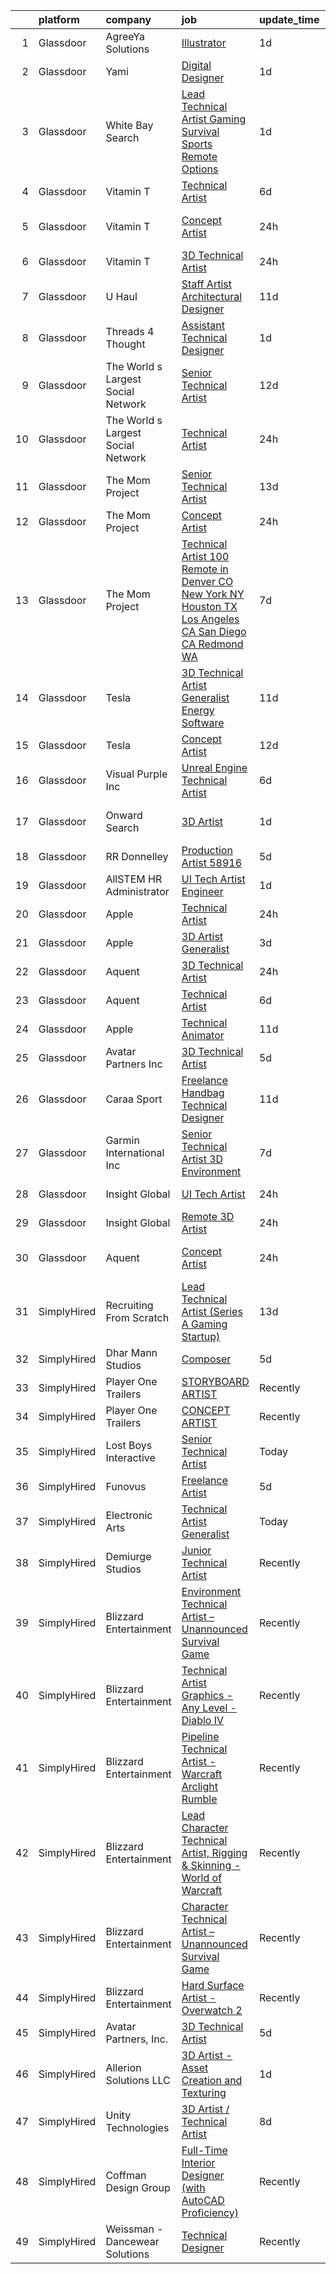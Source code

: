 

|    | platform    | company                            | job                                                                                                                                                                                                                                                                                                                                                                                                                                                                                                                                                                                                                                                                                                                                                                                                                                                                                                                                                                                                                                                                                                                                                                                                                                                                                                                                                         | update_time   | location                       |
|---:|:------------|:-----------------------------------|:------------------------------------------------------------------------------------------------------------------------------------------------------------------------------------------------------------------------------------------------------------------------------------------------------------------------------------------------------------------------------------------------------------------------------------------------------------------------------------------------------------------------------------------------------------------------------------------------------------------------------------------------------------------------------------------------------------------------------------------------------------------------------------------------------------------------------------------------------------------------------------------------------------------------------------------------------------------------------------------------------------------------------------------------------------------------------------------------------------------------------------------------------------------------------------------------------------------------------------------------------------------------------------------------------------------------------------------------------------|:--------------|:-------------------------------|
|  1 | Glassdoor   | AgreeYa Solutions                  | [Illustrator](https://www.glassdoor.com/partner/jobListing.htm?pos=106&ao=1110586&s=58&guid=00000183a6faf97192012c2db85561c9&src=GD_JOB_AD&t=SR&vt=w&ea=1&cs=1_4354b8e4&cb=1664953809615&jobListingId=1008180878918&cpc=AC285F3A3ECA6BB0&jrtk=3-0-1gejflucog4ed801-1gejfludej45p801-e35b6ecd4d529db1--6NYlbfkN0Dwb_YIohz4zuU9-hizYTxpAJ9-qZQvsILXUPhgrrTAx3rzAG8rbA4JEAvZWnQch_oeOaQN4zGa_Gh8Wpg_rAKKACIV8DowmfGH4eZgSeozMs4befvqSwQzGi5F2RGlzAvbLyYtm95W_UKvqTkmp23CJuexJBGYgI5EKJ6qZwKgGvePfa-7W1TkFLEZNrWy8kj9-FnEvHSBvQj7j9kz-BeY5WcFAPsKbCw8Jj_xcLRsHoAoD8AhfizMEo75T6i1Pa6M4_9mVq48_9HfpYutj-TM6jyWldrXMP3L5iJW5j2yKqiIrOI2yivFH5uATLCLhdLfkVPox2UrMHYRbuZaj35mh5wy7ki52ph_ghzq7N6rwFrPQeKt7WR54TM_OXL3fV4pTEAb1pGQCw-0_jSvQWfuul0OblMSLpCJe5-TLWIT-OVeMiGp5wrcyMk7_FTlX1WKp3aJ2Tm7ZtITnzimZybZDb9e3I3gF35ahV1IYpyIJ8xv8MN41Av-wm0a_VR1FxpoSHZxPMbGLDnKAspQPRQQ)                                                                                                                                                                                                                                                                                                                                                                                                                                                                                      | 1d            | Remote                         |
|  2 | Glassdoor   | Yami                               | [Digital Designer](https://www.glassdoor.com/partner/jobListing.htm?pos=111&ao=1110586&s=58&guid=00000183a6faf97192012c2db85561c9&src=GD_JOB_AD&t=SR&vt=w&ea=1&cs=1_6aebef56&cb=1664953809615&jobListingId=1008181019653&cpc=F7A2269C793D5877&jrtk=3-0-1gejflucog4ed801-1gejfludej45p801-4b7391dd8006dac6--6NYlbfkN0DsBOlmEAMqZtav1V1WKZO3RUElpafjggtWvxyDQ3xFSmyORkCOQyPRy8brDkQF-0tx-M_FaeGFTi5xPkXA6pP_llQ907OambRdmHN7rVS4lqoHDoH3T9hJpxZ4Yo4p270-LHduIFPvCR90ID65X1Ans2reBfMYIPmQhvUzvYw15zuBBZI0Kx1zAKTlY_5ChHy_3-3_Hr-z7_iB_sJRLQ-COKrjCwWClDErsfLEGjTaEuXlBMH62nJimYWmWK-QS4LzQl4bwpfxnIOzu7d_GZwigOB2KucPzOxhNQ00gmeM0f_QWAbv_ScIHPDvhwKF0-63MmgZHv7T7UWJmtSFBPMaxU-gloiZwqnDxWEVprb4emk9hHiulB--VGHXwhhSiLQYnoS13JgaqnXXj-LoszrVrXD8BwA58mUBJ-d4U3f9Iafa06S2RElaWTIr__fO6hbrEOUDY4zlfGZCZezEl2iNRZACEJqt8OsuKNXuoJvcBs6OKgYdRQ0HSGbTlsaMbNY%3D)                                                                                                                                                                                                                                                                                                                                                                                                                                                                                                   | 1d            | Brea, CA                       |
|  3 | Glassdoor   | White Bay Search                   | [Lead Technical Artist   Gaming   Survival   Sports   Remote Options](https://www.glassdoor.com/partner/jobListing.htm?pos=104&ao=1110586&s=58&guid=00000183a6faf97192012c2db85561c9&src=GD_JOB_AD&t=SR&vt=w&ea=1&cs=1_62f8325d&cb=1664953809615&jobListingId=1008181732891&cpc=92BEE8AC7E71C1CB&jrtk=3-0-1gejflucog4ed801-1gejfludej45p801-e7063ab3979d27dd--6NYlbfkN0C_xWs6sqdHrxrSOipDHXj-HA3J2kLEojd4fIuUjaEXC4bewBTSpRHnFpAMwsjV9eYsoMgIwkh5atmBh4Xvo2DAardgFSK5bxIBaxcp-8H2NNg7SUSeEzxwXldpmZ_2gyS9k6_YMshijUgtLVuyLh3yrtfQVWouZiLJpFJXxaTZNjnZszizAo_kql2gC4963sCVYecBzblr_W_3CD3TF1LA9KNjl-k1LY8zxriIcCBUUKPyNzHBtKZ64wzZQGmhHhc5fr7lPYiku7l6kuY5y2N6kgsmi3naQYFk85rUbwCdIW1C6ZTJNfDy3B61PVkmRiZDppTUlilaiKgZQejzTCaaPVziWawrEMuK730PXWwhHkVPt_ATVKPQCTb99S4oYBUaZmQ5otL1VfPa8wDvcxT6M_IK-QcvdTzHRAdFfd0cWiqssd3hrNSuFNx8GdOqUfBeg--fEDlp0-2L6Q2_enWvY-_G4hJWr8_JGW3auabh9XkviG8diP05wDyc0MUfEWqDWFAPQifKc1tNu9XYHEQBvkeP8w2GDTh4TDtCRYZS1By4g9eVnTUrHvqGZEuJCKo%3D)                                                                                                                                                                                                                                                                                                                                                                                | 1d            | Los Angeles, CA                |
|  4 | Glassdoor   | Vitamin T                          | [Technical Artist](https://www.glassdoor.com/partner/jobListing.htm?pos=125&ao=1110586&s=58&guid=00000183a6faf97192012c2db85561c9&src=GD_JOB_AD&t=SR&vt=w&cs=1_d854aa83&cb=1664953809617&jobListingId=1008168320813&cpc=451933188B21919D&jrtk=3-0-1gejflucog4ed801-1gejfludej45p801-77ca5771a1edc12a--6NYlbfkN0DMrcEu7yrtATojKJA7cEzGQ3FdRGWLh0CZQInL4ECGI6k5tN82kdM0OKoro5eXmjp__5qEAl-BC8QJQ6yud4lboCHhETjYd8aLLEgZxMBwI6PfN2POlSYtxy5HNoDYVW8xudeyX1D8tUe49X_XeUoNCC_U4QYsvOdR6M7W-_bKWX1dD_vbWMjstb1B1Go_FXSaw3iT2rc_tqnzUmJkEBmnT4prmdWMaY7Cz5-ySv5Fgs_F3obfnWWHrDTj28XIDA3TMOP7nleGb16pSgKH8anxLA3eSzpiyGm8_s07YUkh7ZQkFygUucq7pWhaQ0rCKE_whG9VZ3ydeeKELAbD-to28TDSNCvx6v7_fP4oR5-HHfi6llw6HYZf1bK9uP3e3Lav0JPyDAEJqhirUGqProWWgVmG3KlmyhywT6blLKjCR9QBB_vN97MuL_4NLSSaQ1IxyfzLIdPqBkRAaIqi4f0oPA73fKyYbUpKYCIaYsfv4w%3D%3D)                                                                                                                                                                                                                                                                                                                                                                                                                                                                                                                          | 6d            | Remote                         |
|  5 | Glassdoor   | Vitamin T                          | [Concept Artist](https://www.glassdoor.com/partner/jobListing.htm?pos=127&ao=1110586&s=58&guid=00000183a6faf97192012c2db85561c9&src=GD_JOB_AD&t=SR&vt=w&cs=1_bea8ff29&cb=1664953809617&jobListingId=1008184325091&cpc=3DB599BF2F4828F0&jrtk=3-0-1gejflucog4ed801-1gejfludej45p801-aa570c3fe3e5f210--6NYlbfkN0DMrcEu7yrtATojKJA7cEzGQ3FdRGWLh0CZQInL4ECGI6k5tN82kdM0cJmh4vC7GgjKGmbx_PSiX_x6xB0p9t-tRMbNIcAj9a64sWeuR76g500uAq5Qr6mmy3zKVgG2W3Fe5C01edNqRjMQbXTXLOUOcOszYDbWti4-srTt-XJDXU4JC_qY0Eag0Edh2QMLNVdkzkELcAfZZc7bdplMlkZkL8UrNaBQvZt2QCzqxlftDUL_6SbKnTrcNLJ1YJhjhlqFgk0fDgAj1cEbpAWYRU6DcZAHGi9NM3K91go1542-aanvSvMfdVO48C4DajEBEMzwSNSUfVR1i3JmPdI9a4itrkzzE0xO5yuMtJ_tIuz-AWDHXQgEUcODDndIO1vRhZMz8dgTDjE4mWgkzbdv3SMfHl5sGpr2TzpZXKIA4tCUicC8mooB7cU4r_RO0AH8RFw9IOXwp0ti5avhHbPYu_ByMyd9NoHGqf705eB4m-Du4IMzn0tVhw3z)                                                                                                                                                                                                                                                                                                                                                                                                                                                                                                                        | 24h           | San Francisco, CA              |
|  6 | Glassdoor   | Vitamin T                          | [3D Technical Artist](https://www.glassdoor.com/partner/jobListing.htm?pos=123&ao=1110586&s=58&guid=00000183a6faf97192012c2db85561c9&src=GD_JOB_AD&t=SR&vt=w&cs=1_5ab52990&cb=1664953809617&jobListingId=1008183640717&cpc=B076152010A3B66C&jrtk=3-0-1gejflucog4ed801-1gejfludej45p801-57783d62ab5b6ff6--6NYlbfkN0DMrcEu7yrtATojKJA7cEzGQ3FdRGWLh0CZQInL4ECGI6k5tN82kdM0cJmh4vC7GggBRnntlYyAXyPe4kaPAi-ulsnBuDrGwphUn1K38hpOPWGrG4dQbgduVtxkhuLxtyTGFsslBoSukNnguevwTE9GGarFab0LFWmC_a7d9t-q4xmWGFbEB2xBYniNxIshQrMAApTqrXtMP_kszJ-D6thw4lEMWx4H_ng_zB9AzPuqkkqIBSg-ePtLIsX3zdml_ANwClEu7ugA6JKfwmAdtlO9OijRWT9vJypMlgy_5OEQ5_LCFCcysbqpEvXQYRzm_bWF5kiQel1dQlTbfejbt9DwtajaKspWJoSQwl7y_6zFOXSpnq8lY7zOizsQNSHDc186InAAvrLWAqsEqrgvEtiQQhIhpBYy2wF8kz7fe5IxcgfyTOa9zpGwe6Vemxit74b6c7r1GUcAJ9DSBTsnmIAWvgLoSRDPK2dqvZKnMZ6G55WQX0zGqBxi)                                                                                                                                                                                                                                                                                                                                                                                                                                                                                                                   | 24h           | San Bruno, CA                  |
|  7 | Glassdoor   | U Haul                             | [Staff Artist Architectural Designer](https://www.glassdoor.com/partner/jobListing.htm?pos=116&ao=1110586&s=58&guid=00000183a6faf97192012c2db85561c9&src=GD_JOB_AD&t=SR&vt=w&ea=1&cs=1_491ddb1b&cb=1664953809616&jobListingId=1008158422934&cpc=84DBBAA61F05C438&jrtk=3-0-1gejflucog4ed801-1gejfludej45p801-28429ef3067ba079--6NYlbfkN0DdoLzd2nH_jHSLwr2EyTkavNA8xpnfBmQyA5D2SPCveIstByWqgi2KSDKasltwxyfxctkgsP-HOwOdSWhEHutSr9pl1BDh41IUZiravzOsEg4BUKUHZBBfsGybUratl0F9CtrC9DdvGVee0K3CHGdDTLNI56tu9C1qauDIyOB79jeZyTlP80d31ggwwOcbDucM8ErBAF0FJPvUtXsSkPcyEURJMMmzR7bFZBAmnM5w5MGUB5w0MIPzgPN_VIirrS2QyEICvjPEEGRMGxBhlnBj6adL2i96v237cy7gvjuhb4IhRG7l3MA9jTdcASOPm1WF-B8OJcaE9NwLwM13tdCZbf_h-O-q4mZctR8MpkWCgQMseJ103-zMexTyL12XxelzqFieLcPfPIktWEQRD7c5egmKxvk1rOh4PQuFS96l-uq1ksrIw7NmZCL1nIGzGnR76elol7xlZ4Rg39XCnp3Pitw5beZcPeNLzMO_h86wod2dkW-09YQga3z6t2qH5AapgH8z583Ryj88NNFAUUYBhc8ISpoRhOtxw3fiYYxsiQ%3D%3D)                                                                                                                                                                                                                                                                                                                                                                                                                                  | 11d           | Phoenix, AZ                    |
|  8 | Glassdoor   | Threads 4 Thought                  | [Assistant Technical Designer](https://www.glassdoor.com/partner/jobListing.htm?pos=113&ao=1110586&s=58&guid=00000183a6faf97192012c2db85561c9&src=GD_JOB_AD&t=SR&vt=w&ea=1&cs=1_9daaa379&cb=1664953809616&jobListingId=1008181073185&cpc=7E69D0A57279CD4B&jrtk=3-0-1gejflucog4ed801-1gejfludej45p801-66cfb0cd2a94e85e--6NYlbfkN0CvahHJL5dpwIe5nlYo2UZJB8CTXAEl9vJAxrd3EfdRQXgjh4B9lozu_TTseRakeh3Sj3UNYpP20lKRhCPDrnkQrL45L--LTF4MCXgRVpPeO80nceR--QTLoBI9FvqkC5kf3WpO8VOhS3gLpKsUo7S3A1CC1rwtBFHDI2FswDEbnAWfW-7q-G8p_aukSRyFmAeX8vsiWY0fUfj6nSv-S4tD043HYzfmG8xXKRJ2jVrV_nnRw8W0630z3fCL9RhL_MORz3_X5-npdpbAefkA2TrUaJNXEye-u6s8fGTWSsC9WyxZEGf6JfCeXizv2qVVfGTHICg9-s_YanqmgKxbKZXqVqJ_-X8GGhhmdPEzN66kt3BeMd1pAaQLnSlQuUK6vHwANVPTC_cFaEupuFjfvFL72t71TUCXyN_CqVFsF7P6D7cCRx9hHtfGcpixs-SeHSqcveiP4K0ILHoek3-pqNYa8JX6qNVIXg8-0LKLrdnHKq4_zYmaWzJw-Zg7_ucAomtEC6MjxBqZ3P4-Q-0x_MUj)                                                                                                                                                                                                                                                                                                                                                                                                                                                                     | 1d            | Van Nuys, CA                   |
|  9 | Glassdoor   | The World s Largest Social Network | [Senior Technical Artist](https://www.glassdoor.com/partner/jobListing.htm?pos=118&ao=1110586&s=58&guid=00000183a6faf97192012c2db85561c9&src=GD_JOB_AD&t=SR&vt=w&ea=1&cs=1_cf07198b&cb=1664953809616&jobListingId=1008156567880&cpc=AF1E4A3695F490BE&jrtk=3-0-1gejflucog4ed801-1gejfludej45p801-8a98ace1b10be4ee--6NYlbfkN0DSgjPPcnEdvoK3uuxfISLALE6pB1FR7YSHOr_tSg5_QGIhoz_2VqUepdcKLBLI_zQzTQBxFnNwLgYr54182ayk27VR9mGs31WGf8oLUq3IQ3WRzRkMbqPtK6oOaz54b3_OAZeqq0FVZMF2RYcuzjjIoIcXiPv67xjlRGeD6YbJyLJUG_F2oE5RXP_nmBxTVRt1p0XG7PC6GviqdpMcNxmVZwkGv3cchUJcqGAOnyjPBoMpjdzt5ztu5gfg2nC3zgura53DsB3kfGfm2sTIcArf3fTQ8MUM6hHubZQbfdagP64Mcbb1g-K1fu5j150XH7eVCp6Txq0pAJjbEvN-ykRk3WxsdVCQx2bJsZk7pGAk_xneu3gXmSRQjvruUsBhAgTzYLymO0bRl9L_lU3rFwRTd-3L21OaSn92DAjkDvHCVqlLL989v6wL-YsXa1KTRzvw6V5xL9K9dIZDEPPUu6oUMFdzulw1xkgl4xD3oObc1Cm2it68gr96TXkMXCDF0iWMIV_clUS4rizwGXLe1u1H-JLSAvM90A8tKZpnSgYxTyvVrgAGci_9sI-T1IvC9YecyVR6fBKbfqA5BR7xBldR)                                                                                                                                                                                                                                                                                                                                                                                                          | 12d           | Sausalito, CA                  |
| 10 | Glassdoor   | The World s Largest Social Network | [Technical Artist](https://www.glassdoor.com/partner/jobListing.htm?pos=110&ao=1110586&s=58&guid=00000183a6faf97192012c2db85561c9&src=GD_JOB_AD&t=SR&vt=w&ea=1&cs=1_c032d99e&cb=1664953809615&jobListingId=1008184893860&cpc=D69957E0862862E0&jrtk=3-0-1gejflucog4ed801-1gejfludej45p801-5b2ca4455f97e85e--6NYlbfkN0DSgjPPcnEdvoK3uuxfISLALE6pB1FR7YSHOr_tSg5_QGIhoz_2VqUepdcKLBLI_zQShar7STHCa0fzQNp1hsesfByHCyKTVUkBXt0cE0BRwhexeFFuIYSpLqz7bYaiAfzlrmvkdP3QBEDGWE_JU7ZUD-cfT9NYoHEOi36zyzLD4OxhcndWXUP_RdtoXntbW61HsFnJwhWPz92hkInGuQ_sB9XtKxato9WbHl7ma2We5ArXqGgXeSQU5dlx8PYb6IB-tgDAbIVrgpRdkte5r_PS_xJ9WrKEkakUfI5KYXB4nxrxBCnbIZPvc5c3wkU5JjoqdrRKj9OzpLf0BJcsHxrsAn-0-CeR1rGmTZ6tOIfkG9jvMf16c2X7GkgUMsrKG6gRAT7pFfRoa2A8D_BR63AZ8fV831NjR7We87lmEUDlZPdkCMtxRXyYe3AfqbyoPdKp-PNQjLttZHppLK0j0GrKwIoJTSuckwv3wsLVpbhowUG8XBXcvfK5FfLRmpSTVnDnWtYlzwzIVMnZulk24hQxLzUvmxc6yZ8NsiRhv9VwA1MAxrRGCrPlFzZWMpts5dDp0emEmJ35aOn6TR0-GiQyicQmr-YPpwU%3D)                                                                                                                                                                                                                                                                                                                                                                                                   | 24h           | Houston, TX                    |
| 11 | Glassdoor   | The Mom Project                    | [Senior Technical Artist](https://www.glassdoor.com/partner/jobListing.htm?pos=120&ao=1110586&s=58&guid=00000183a6faf97192012c2db85561c9&src=GD_JOB_AD&t=SR&vt=w&cs=1_5a206818&cb=1664953809617&jobListingId=1008154030855&cpc=C63BD00756FD6F58&jrtk=3-0-1gejflucog4ed801-1gejfludej45p801-8aae4f73b9551638--6NYlbfkN0BDp_epf89aHDQhKpPegNJQ_ldQpEFZQsM9OcONMGxWx6pU56EKHF58QjVdAUvn2gVk3qe3SlnghPyLAat3KOYlrLy0I2AR977gRPaN0RP08Ty9kMnw7ZhTsH11o93Q6E0InB6ICXPjdb-aqIeQDPOUC6Xb4EiGzQnTCX0cU42iyt08TsshtfRlUDeaNrQWdk9YcBHC0TAVVGeMn5MJ9yooYZdD9SDpiW34R1xpjQGyvj070oTjIFb3u9p2XvWwXMIcDxEZyeR_IEUrdWHQnK282F86dV54OaJnlXzw-PjHQ0Gpw2w00Vu9ufJfyZspuun4l8vflC_hcCz1IBCB9AsfVc6-q5ba1a0tbqPjGAoYYS1BbqsXhz8Gf6mQdZCglYx5rgKj00nM6BQf8O4qED-rfJqzjlpXYL2IK_yIAepm23H8xj_mGcsltoaTHKeKHgMuuytrZwWRrw24CoqRKshv0kmQwM2KSfl1i_0Zm_PChBxywa3I-nThVqDqjBbx1ZTw-107FQijVlwNx-5b6Wstx0DOyd6nvww3GAENHFsGmIBy2xj-nqc41j1qD_mTP4hNytUbMpmEGNad2Xx4mWnt)                                                                                                                                                                                                                                                                                                                                                                                                               | 13d           | Sausalito, CA                  |
| 12 | Glassdoor   | The Mom Project                    | [Concept Artist](https://www.glassdoor.com/partner/jobListing.htm?pos=117&ao=1110586&s=58&guid=00000183a6faf97192012c2db85561c9&src=GD_JOB_AD&t=SR&vt=w&cs=1_5f2648dd&cb=1664953809616&jobListingId=1008184715301&cpc=82B3195DA92CAF92&jrtk=3-0-1gejflucog4ed801-1gejfludej45p801-17233e568e6bdfcc--6NYlbfkN0BDp_epf89aHDQhKpPegNJQ_ldQpEFZQsM9OcONMGxWx6pU56EKHF58QjVdAUvn2gUGYk7cihXgRAL09swMZPYsAyRqyE257yvYbbx13VuAAtV4yYcG-ioGeqEUik5rn4OKCZcWnmopQqHLZFgsYC5yn8wwLxhJLC5NnTcQGuv0Ll9xNNRUp9s4pAPa6P44U6Bz0PD1rCBpw6x9P54CD__4HgS3gm-1-ljmFoBoSREA2Wuarq7HCEeXzwxffZ7Sb7wmrT3cUWQN3Mt-233KtclK3uXRJGeE20S47ioGJBCQTUO_nIQwuRlz79Vu_2QRuw9FC9wuQn_vRiI9GmY2yQPEr2AOrweIKte_e6Bd8u8hQB_2wUhbByaej8h-ap07YJMhxJYuCZG5OtBGPfxLeKd7BzUmtDSQU33qbgGCCvLUWffdXZEf_bwdkxdh_eEfKN2VADhBvy0eD5qlMN5kZqpXa1gj82vVPGUAUWMnZwzv9t-HxwiBfewql7GmmzcigaSyh7I0brdMOgm9EOw-GMDSwSLf6c9mgv-L21i2mphNldtgv8HrtbZyhLSdK8gibRFi469c-YTWRh6AG4kA4gpV)                                                                                                                                                                                                                                                                                                                                                                                                                        | 24h           | Burlingame, CA                 |
| 13 | Glassdoor   | The Mom Project                    | [Technical Artist  100  Remote in Denver  CO  New York  NY  Houston  TX  Los Angeles  CA  San Diego  CA  Redmond  WA ](https://www.glassdoor.com/partner/jobListing.htm?pos=122&ao=1110586&s=58&guid=00000183a6faf97192012c2db85561c9&src=GD_JOB_AD&t=SR&vt=w&cs=1_e4754740&cb=1664953809617&jobListingId=1008166593802&cpc=BAEB662971763A76&jrtk=3-0-1gejflucog4ed801-1gejfludej45p801-6e8033c65c52bca1--6NYlbfkN0BDp_epf89aHDQhKpPegNJQ_ldQpEFZQsM9OcONMGxWx6pU56EKHF58QjVdAUvn2gXDBOjng6EvAYb4QaaBYmM4bSN2k-k0hJMvvwLe940tQ_2hvo4ZvydRl-32pLvINJ5QREsadtQk7Xg1OJMm_-6eL4oHEiBncfPmp5zoVA1_5_wD5ki2LaIpRJt-oGY9k_mYfIGLX7tXXjj2t0FdeeiPMC1jOyWRGWVbhLWku9x3lmcDadJgn0L7_ELcbKvFLPHels3RcJqrfx3LhiTvAi-Un60jHDL1vSrM8T4I5bhpJCwG7I8tytCP9C6gf7Z2VnlIl6r8XHBsb7iG6xE9KMf5Tfc-15NjVMArNcxfqqPz0F1JkhvWMmmxRBmqgpFB1NM3xMjbPemqPRio0ChKGRgsWlxsOvrn2wZRcEK0nWLzTRej-IMvSYU1ZFfanDIUX-QsuZLP59o-1TFdHKeyEs3y8eBIszFmwWJ0JFEuGvrd17uNt-O5UDDXWffEI58joR9QiO6Q-nWMZCe5_sP7qXieUG3S1vgWxPVeBoYPeD2j6Gm4axh1oGvDG1Ti0MosUtXsRNmvcuP7LroyelzjpKIz)                                                                                                                                                                                                                                                                                                                  | 7d            | Denver, CO                     |
| 14 | Glassdoor   | Tesla                              | [3D Technical Artist   Generalist  Energy Software](https://www.glassdoor.com/partner/jobListing.htm?pos=108&ao=1110586&s=58&guid=00000183a6faf97192012c2db85561c9&src=GD_JOB_AD&t=SR&vt=w&cs=1_07c6bdbb&cb=1664953809615&jobListingId=1008157897731&cpc=2CAED5C921A5F994&jrtk=3-0-1gejflucog4ed801-1gejfludej45p801-526eb1de46a13cfb--6NYlbfkN0BkX03mv_qGbDFMol2YHqLRvzzvm2LmpzMO_FcYL_FtJlnJTzsjtFTdelRG5HbGrIe2PTLamnnGyc0K9IhIzhvtAaA_C3Jn2PnSTYWfi9sxFoDfsz-iPWzSvtbHiGIa1Jep_ls665KD8ZOby9ycty7zaxZQmjF4kAVq6PfQXlakV8W6fSRI0Yni5bEwwKr2xjwWkxYlgicqGHMjMZNmhYeTHpYaYa-aIh3QBvAj8lg-AI9Cba0Gx2be6XgJRmDF-xCHjBz9HbxSamkT18iugl-QWtrMWPYxJlKcEW2ymTXeOog4OEeuZ_CUYMG0FymIUKxjEo9unsaXZCriIuMe8e7yssDHMB1CDdDm1Iu1yYqG26HME0Vo05SBlCjsHx6IJMWyZO1cMEh-Diz50WcAVon5HNZTvawV6ZKT7fxxxilT-sA5jU0Z3ZvPTFmykbLqVozX6yVzdPelmv5RSscGCyct4Ogt8RYB5u1tbGBNirhz5pLqfXmd4sbHgb7IL9MjuBiabjl1Fjp3ZaJ_KByQm-1f)                                                                                                                                                                                                                                                                                                                                                                                                                                                     | 11d           | Palo Alto, CA                  |
| 15 | Glassdoor   | Tesla                              | [Concept Artist](https://www.glassdoor.com/partner/jobListing.htm?pos=109&ao=1110586&s=58&guid=00000183a6faf97192012c2db85561c9&src=GD_JOB_AD&t=SR&vt=w&cs=1_380bef24&cb=1664953809615&jobListingId=1008157145520&cpc=8795CF9063CD573D&jrtk=3-0-1gejflucog4ed801-1gejfludej45p801-03fa69d1227db038--6NYlbfkN0BkX03mv_qGbDFMol2YHqLRvzzvm2LmpzMO_FcYL_FtJlnJTzsjtFTdelRG5HbGrIeCZP9oCSI6IhACtTWOGOnmM61GNBQZicVVbf96uSR91ZpqEmno8qpaJl7owOdDLEXGZNgV35yXXZRQTKQxXRLoW3S0xGxb6PpuN1iNXrmlvPb_uu7sWhaZQIpS-FuoVy62aUd7KhUA_5FMz_nm_2YTrZUEeFZ4krtspmpzKmDo6n8MEW4rNNv0jMCUoWr8otHjl8SZTb49D7mLk0-PysruHXB-Dsi4OsJb70RLPHVNT0AN4mDKp3E7pVFkWhOWPwakO7eyNugBItUOvFVElS0esCG1u2Hs8i4lt3VJKwv1U4hRWkb-pe9YfNR2Ij22DOq7L8YA_BfLDcx_FvA7mBkxkw-lnVP6o93gYDE8jyl6owu6SxcTD2LSI-qDWSwS6faYLGxHP1O1cqzcD4BfDX41W_7a3flndaf9MUFXhf1Ilg%3D%3D)                                                                                                                                                                                                                                                                                                                                                                                                                                                                                                                            | 12d           | Hawthorne, CA                  |
| 16 | Glassdoor   | Visual Purple  Inc                 | [Unreal Engine Technical Artist](https://www.glassdoor.com/partner/jobListing.htm?pos=101&ao=1110586&s=58&guid=00000183a6faf97192012c2db85561c9&src=GD_JOB_AD&t=SR&vt=w&ea=1&cs=1_84e8bf26&cb=1664953809614&jobListingId=1008168214657&cpc=D1CBE86395A4E5A8&jrtk=3-0-1gejflucog4ed801-1gejfludej45p801-3051ec987a852fbf--6NYlbfkN0Bi-g4OEguhQEx4pjzkmulzkFDPdVMQm6g82nLRMcVRUPhuZxF0TaNm8sD8OSmosQx0wDDCWqlLyKSxlcsJr0z3Vomvv6ObC46f4oIG4EfWq9wJOezsfJ0Joe08fz8px89T6MOkRCjMFm_f_vjBUKG2GutwZcrjzZcxBXc2WjOsWRLgvgB65cgaqVWzn7efhfYcEYw9zU5dRT07oL3VFtLgP9rGrmIyiccK41jYdLnXyvyGxPHDkDMLo6Ir3PNFlCPs7HIpGCIHRhXZRFEzcTt0SA0WuuUOw0Ihs9uNpyQ_zV7vysgpSI-3JFUyHqiNZIm9sJD4sjkvVD9hDQF6jvCk4jxwdNUutUkIGIEqoWXsGHXW0xPkUxUHJ4d_EAnlcxY7HmJhYTH3Slxglo-JHmeKlbLfcVqwzHdb3ql33Zo6ZJQsWYwKyj0XcDcnFeDwnDoZJqD4zHbYSwQC0Ky6Ab7BejJwRUZRp6uqVFByLTamTyK8i17pJODx3WJM_sK5FK65jtiLPYHfw46UWUkK8JIsbQtf1u631HU%3D)                                                                                                                                                                                                                                                                                                                                                                                                                                                     | 6d            | Meridian, ID                   |
| 17 | Glassdoor   | Onward Search                      | [3D Artist](https://www.glassdoor.com/partner/jobListing.htm?pos=124&ao=1110586&s=58&guid=00000183a6faf97192012c2db85561c9&src=GD_JOB_AD&t=SR&vt=w&cs=1_9cac2737&cb=1664953809617&jobListingId=1008182351241&cpc=44CD5376B8534B8F&jrtk=3-0-1gejflucog4ed801-1gejfludej45p801-aee1f6e43c0fb9e8--6NYlbfkN0B7YoEZZ2QAGDyEGGmBPAUWSHc1Mt3sMCn9FehKcWA3w_IsFPmpXngeywWJ2a6fnNeQzZzM9JRYLB8ZgkOxvc1Ueu8QRSpjFVFwO-R8CgeT-IInxkB1tCU8djNKZdX0Q2Ifb7HDiLBo3B9D6RkyEPjQ9LpW8JknW6bqLJezGmseH6t8i3_0kvoBa2RoQrXd58tBN1bjzvtANEKgyAPqEPe0J67FaI7WHNrsGfQ0PjoFy3CweO64JXQb_C_7_qJNSFJOUO9pGh7TO3aEclTYRtcnR-xgwWfLVADgi8LVhrmAufx3ITeBY-7bBPwEGqtlcSbmLsSmpzQdhZ37AjiYFJCKMBal9TytGIcwITG17PEUPV2kf22oT4a-EycYU7PjVUTwPpgglqpm3wadU8OEerpSLwrXIHtkZqeZv4dmv1wBn7Y1G9OHu9EQ_c_6SZIRd8xllMfpcXB6Zl0CDB4S4VEJpQ_Vrujtyp2LueBNOvYEszpyezTzfkV5P8Cquy5bBtUOvmL5ysFxepnDZYjxeMb7cUC71RxZujeRg9C4z1DeEa3Kz_1tvZxoGiGs2LOM9-x9Qt8Zwyp7UNSMA5AtQPp9Hg2wl8hudjxv-VVZVj6XAxAzPvNB2kvKDCt4P1ST5jU3gvkxU7CI-uzByRHWXA-b5k0GZcqc7gmvWpU0fY1_x6rGHYcdYjJauMszIRBdEv6FEeLLz4W0dQeP09FMI_eLP0Zce4PJTUtmERCQV0z23TGNN7NlegYkeB5Hq9FPbMnyqJxmBiGmiLNNriNcri7v4A6bmzByqqWmF4cnuMAJ9NOJ_Z_qDlqCQwVXaTvlaSaNjrYBg7CFzGJ9R2qcb01FrFyirqISl_ILLl18vPNg1tDQ0z775keMsqa8r45tGkr46SIGlUYJCjUi4A3TNBb_DzTZ3LJh_sMt0eJOVoUyMB0ERoAGN_8yleK14RsofqdPlCuAIU2XbCiIZFoeActNvtqMDI66tdwIWsPsUsGioQ%3D%3D) | 1d            | Los Angeles, CA                |
| 18 | Glassdoor   | RR Donnelley                       | [Production Artist   58916](https://www.glassdoor.com/partner/jobListing.htm?pos=121&ao=1110586&s=58&guid=00000183a6faf97192012c2db85561c9&src=GD_JOB_AD&t=SR&vt=w&ea=1&cs=1_126b07e0&cb=1664953809617&jobListingId=1008171589945&cpc=B101C867B3EF2D75&jrtk=3-0-1gejflucog4ed801-1gejfludej45p801-14b40de6b16644d9--6NYlbfkN0AD6XRjWzGsYkgq3cP_nmG8Ct3d_1eRbAqPP9NkOlY20LIafsXd39kZCKTtq2QNTOXeCfxNm7I1tvuLohw5tekycXEm8bbs9E8AkgQP5fHA50tNmXTVIqt9uMKLfQnN8emmnRPc5vy0F3fIuExCvuu2tKpfqzAwY_FZOB9YYMjUl2YDLymGbVSWoNVzMkrxy81oLRkCKJJ6OOhy3F46TAoTeJds9B1XPD60l4wxneINlwleX0EygtzKaif-0Ke0usxxJX4XYfBRBfHp9U683xEe2zOGaDBdNfv9T_cyTJu1tW3DPMBVaXuAf6DlkPZ7viHyNYlfPbXsySdJBiKO8hCUy3IJMGq1IDqvmRB26K1TL6yCa8NI2MRf4buFPqwI1FGvdHuswBVYVO2lCZ05qdbGyjkWnSRUz3pKhoVAyFDNkM6js48nM_D9iWwpLT1-7w49R_8Yp5hfRZxWduH8rEBAGceXnx0rOAET_yLirx02T0pBxGE2fIohP83c6xnBb_X2Uw__WshH0Q%3D%3D)                                                                                                                                                                                                                                                                                                                                                                                                                                                                            | 5d            | Southfield, MI                 |
| 19 | Glassdoor   | AllSTEM   HR Administrator         | [UI Tech Artist Engineer](https://www.glassdoor.com/partner/jobListing.htm?pos=114&ao=1110586&s=58&guid=00000183a6faf97192012c2db85561c9&src=GD_JOB_AD&t=SR&vt=w&ea=1&cs=1_67d5cd16&cb=1664953809616&jobListingId=1008180858249&cpc=D99DB9A39DE67464&jrtk=3-0-1gejflucog4ed801-1gejfludej45p801-620147743c7dd2bd--6NYlbfkN0AiZrMnqxUjvkrH1BfCsd59OntStyTxBw0I9DVEtrwMU7oHuTjaKf6QuHiCQ6W6q7m5zj-jKx3R8Aazmb0HplWD1bITnAv-DBCRmJ4JvACF_33bhxLGF2bCqFIa2ZvC9Ce0tsbK09rsM63BAZyjRPVessShNcKNVfwT95Fz3fPXT-HU-oZh4HHwXymnD9K6IYifGJ1eUwW9EfJOHNTdvTWgNvynRfXLwnh1chdI_PRdmwadsnlAFSfxYlr6plss_wCCi4qSQCw3PrxX_xTdZf5wIU-jdChR4eVW1hboHmWJtATYLAiW7S_fkSZmeXHALBj54tx74qJuRFxcYNKqyhIR9LjVD19T6wUrozgrOC-1fO9XXqHj2mf4oUc4F2e9N-xDrseTvF3-jlOm8J5yhdaCk3-57cu0NvzoGz7D_V1XTJIE63j2wvc9jU8OHBuMV57gMVcXV0gqsr8_DcaV49aQy0ng3aQE4_Qdi30d3RhEVKMJ4nmedFb9XfF3A2-ncofceRSYL4Zh8zOavKf-gcOm)                                                                                                                                                                                                                                                                                                                                                                                                                                                                          | 1d            | Remote                         |
| 20 | Glassdoor   | Apple                              | [Technical Artist](https://www.glassdoor.com/partner/jobListing.htm?pos=102&ao=1110586&s=58&guid=00000183a6faf97192012c2db85561c9&src=GD_JOB_AD&t=SR&vt=w&cs=1_e266c829&cb=1664953809614&jobListingId=1008185057649&cpc=AC285F3A3ECA6BB0&jrtk=3-0-1gejflucog4ed801-1gejfludej45p801-769b759a8b3d76b3--6NYlbfkN0BvKrLyj5gPmtZO9T8euul8TCxuuKNOtzRJOomxnwSEodTz2Bc-sPZl5OJ9R4TJsNf_j8bAPQRPwzf7hOO15YLr2ASWXe2r8IhtbLVc9P1AOB6UhsYtFdGWoUfT_0sfBvJQHNhoX6M4T4KYExlylBwNO4HFO7IzclFGD5ObLaAP8cydZk3XkJFLU9ozY33ncAmlO4ol75rGSB7tmBdpQMDNm-UCtWqaUI5We975fNjG3soZ4Sf84SEkSjq_3CfVtZccoUuvc95TEIX7NV69tq7cSvaWqzgVEI_Nwq0C7IfpiKAaRW6JDPhofn55B4y0dsliHSK6R2VKgvjp-RvtEbXU6jP4ATxnOPpaKUg3DCK46aYVUsmvoX6es9VcBQCPk3BhXS8e_SuLOJm1bsmBa-LnORZDer1KCBDr32uEbZUtV4Wju3Io0tSvMcPRf4RYj3h2bq_MvMSQXsd766tLRf9Uyw0lfOu_c3fA76JQMUh0mFasF01t8fRxvVkfNblpe41c4d3oLlAThEUtIh0eZArn9q9ZS9gQ735HqfV28A0CJYkRfic_9rL_rIY12acuilRb5Jn88F_6qpTboLOT0E7_XAIxl7nI3JrxztTTRwv2GlJxhnqn3FpRvqWEk_FA5z20ocp759wYnqZi4NfRrraoYplRkyFuqCHM6CpO0UShxL89tshQAPEDWKOtClZHkkHPF5A9UCsyhrAkYnyrtVgHjydnj5SV4eXqyEQcc3AJNuG7iEbOuS8DSWJSK4Xi8hoQUdEqV2e-C3OV7NxknAzRL4hFbOxl8PjpwFF3JNePB7eb78MZu4qgXyAoqrPZJea_xx3i-R5q7dCGToHnuKN89sitH6ZKQeqV4cLs4TixdtAD48XDe7IbZDx4I3GL0sbq-5oBMaqphZvS-AWbhIJEOK-KLUfhZmvcuE9CeYEA63Z0jYBlK9CZUsqQqionSXB6PMj8tlgXcQ%3D%3D)                          | 24h           | Culver City, CA                |
| 21 | Glassdoor   | Apple                              | [3D Artist Generalist](https://www.glassdoor.com/partner/jobListing.htm?pos=107&ao=1110586&s=58&guid=00000183a6faf97192012c2db85561c9&src=GD_JOB_AD&t=SR&vt=w&cs=1_41e0328f&cb=1664953809615&jobListingId=1008177574331&cpc=8795CF9063CD573D&jrtk=3-0-1gejflucog4ed801-1gejfludej45p801-503500fdf969d660--6NYlbfkN0BvKrLyj5gPmtZO9T8euul8TCxuuKNOtzRJOomxnwSEodTz2Bc-sPZlt2Zgji_QUXEwu2MxLzGEyWzGzug1i3NeQ4C6SDz2DbqaTZzA19yk9hH-g0uVeze-l3zmJh48NP--VhLNFNP8-XvSoZe8VXphJgkqHlBFrSxOOCRxh5S63Un2PYpXpD7yrU1FjYDtgDUdJY1Ee9f6_6TrD3tcBsZJtbwrbznNANkNH-HtYVXXEpmk-HwWYY8ZCC9ty3qdooyuVX_E6S3NwmQb3XnuNOn15rTrCUsZVAYYX5fdvKazT_qcn1EwtW1q7eVkhRk2Czg_bkx3AYmdzqAi8Hi7MIdj44Wjeli4hdHJCu9F5VcaASD0ZHl7nZU-8BM58wvicf0JchTm8mSFVcv05N5V3VwgpgkzpAao59Ts5dbqJeHXxvOl0mqz-ow5VVFeRTPmCYhgt6GOUBqNv2ubJL_LjLVi3s6b6u0AWtMWswH1ka4Qr1cx1CaGRmjQu5vuc3A-UgctoPpGf4ssEHEo-HVB2YDr6yHYMw3KdPsoiWgCIX077SEVPGPV433ggUU72vD8RZB31O2BQrxrOHULkLgaZr9IsUdQyEdtJjQpHTJScajqxv7HHmmY2roNkW4Q7AGnvb14lf4GIZ-KSnaKrZEUv55j8maFqUtit3BX8xW1EEaTT5cAoHeyjzGdicy5SNQTiBZACLPFRgsOkCPSzW7AT3zNuW5l6PfM_k8RD-ObVe1r9QOqh3A5q3XD4YRETUm01ZRqEJkq0lE-L4H1enWNNFYINPTiv7UV3TvhmwHbgnWYDVPo_oLmkKTZjzfjcJbrJIjW49jdY-d9-9eu1ac13qcYBV_d73YARtyzleersGNtzfQM6FctNQ1OCMjJoV1UGS2Kyq1xyGZirFDpIX5aNxDsQs8qrNhI5YVd2HgHrizGv7XhpYbU-Q7asF5DSsRb3AyO0Wf6Vkbqpg%3D%3D)                      | 3d            | Cupertino, CA                  |
| 22 | Glassdoor   | Aquent                             | [3D Technical Artist](https://www.glassdoor.com/partner/jobListing.htm?pos=115&ao=1110586&s=58&guid=00000183a6faf97192012c2db85561c9&src=GD_JOB_AD&t=SR&vt=w&cs=1_07e71136&cb=1664953809616&jobListingId=1008183714098&cpc=723ADC3DFE402989&jrtk=3-0-1gejflucog4ed801-1gejfludej45p801-d8e41e9ab23f102d--6NYlbfkN0DMrcEu7yrtATojKJA7cEzGQ3FdRGWLh0CZQInL4ECGI9gD0Wolx9R2v-Aex0-GK05M2bUTp71PXxAWKBuFfWnF2t9_OKs7M3WfaSdJrQO2kVHbwUqh7knQGYiTNzGqapcpjNQpJi4tLsbc0-kZZH0vXci7AgzQcZJMdXgJEfZzlpk63h3bpYqWcVLPUKpkH2JTdDaXIE7k_vDCumXt0MEg2GYiZa1nuca7LbsKWBf3DqVI0_zf3XoRrWVfDwSgSArnwWvMQdZ5KeUkgaNDbM56dlWHYHnR8vbBag1q1_o52ZrnvIQ7BOkHRbaxUcrOC-988KKplj1dAVPkDzZIR6X6NZNvYAeMOoFKGjIGL5tT-zC8vpxfVEWK4hXiKu2ZI7TAT76BNjim4Fkt2107xJBwXLnhsYBRE8ghNcWslOPazqKqgABfA3K81XMCv2lpemQ1QHHrS-Pde5Ki-2b5nxkR)                                                                                                                                                                                                                                                                                                                                                                                                                                                                                                                                                   | 24h           | San Bruno, CA                  |
| 23 | Glassdoor   | Aquent                             | [Technical Artist](https://www.glassdoor.com/partner/jobListing.htm?pos=128&ao=1110586&s=58&guid=00000183a6faf97192012c2db85561c9&src=GD_JOB_AD&t=SR&vt=w&cs=1_80b1deca&cb=1664953809618&jobListingId=1008168379792&cpc=9908D8D4413DBB8A&jrtk=3-0-1gejflucog4ed801-1gejfludej45p801-c634fac181ca058f--6NYlbfkN0DMrcEu7yrtATojKJA7cEzGQ3FdRGWLh0CZQInL4ECGI9gD0Wolx9R2EDT7B77c2cSXlQKFWAVn7RhwzFWx03F20K4vSzE_tQqpeXWF065QBxqgGBFLZP0i7ZkFYXbZDp69Hx9yUEtmy0fIV1XzS5aQQksoXgQdwhsFyuMOVIfHCIdEX78pGkrAtAK4_LQv85C0rs2BtQfTMzmY7mv9CIkKGbeB1zdgL0QQjbKYoscxCHZpnGOQIVOB9KVPUlKooxEbkynC43DZsMbxC2QqOrO0PjYRPvL_xA6Hzogb9MarDYkphl2KBFBAjkODJSbaLGB_UDUdQnuEHMQGARsjjD5wNlwdi7t7S8syjE9R4n-joLIxc3qJ8_B_B1nTEqC_O27nrR9UaUW3YxDfFuXfsW3R0BeVgPrzxpalp04KjZZpQCe4SKORSIsDPPpfarPFpbff3HBbMOC1EeHl0C40pf00NYImBSvDqrA%3D)                                                                                                                                                                                                                                                                                                                                                                                                                                                                                                                                        | 6d            | Remote                         |
| 24 | Glassdoor   | Apple                              | [Technical Animator](https://www.glassdoor.com/partner/jobListing.htm?pos=119&ao=1110586&s=58&guid=00000183a6faf97192012c2db85561c9&src=GD_JOB_AD&t=SR&vt=w&cs=1_21598ac1&cb=1664953809616&jobListingId=1008158072633&cpc=F41FEAB56D215062&jrtk=3-0-1gejflucog4ed801-1gejfludej45p801-be55038f8aa5dd5e--6NYlbfkN0BvKrLyj5gPmtZO9T8euul8TCxuuKNOtzRJOomxnwSEodTz2Bc-sPZl5OJ9R4TJsNeQVD0NSbOgWXFVZSBUA4mjcq-jbibJdvkLJPurKTO5A08ifKvYqnL-pU_hVE0wisEKtglWT-DhQNQpNosZEbsrma7SifUtyMXgeI9v2Zb-DbAItTaEzMUFFzWUNn_ExA9zxPgnsFnRDGZWYxSuf9AuSSaqewqYYr4qTZKZxmNjn2wN2vAsT_D7Ppwz6MyMiIT5zGCSxBVoSwzvLVMjkn_haORY_dcx_oCzbOWlf-CbLZgyfyKyq0dxCh7-RG0K92tUn1Tfjd0L8OZSYjILQ9moLD5RGKMjxldip0u17aHoLj3lkJqfeL4EeLql9J1G5Knn36ZWGUEytRiucFNWg88TfNWk1Gx3lT-S9TAcHp4XG7gc-C64LzrEYd_3pG7gub9YNoXUFJC0RmlGQrGa_xEWeJ00TjF92TVmq6hdxCPyrreO3h1UE9FcGq2as0WjXk25NWIXn1q_Ruk5Z-xeWOtKF1yE3Vffag9sEvVPhEGJb2Anh0uIsBFqBK4SfQJ90udpXe9fWvo-ypKsbruESw7Zwrp2zFZ-vJ3DyoYXGxTUC1RTTDQuiqsCH9XVfOH5bxCTQ2Sz7J7JPpfPI8XYkrzA8TTe11_lecdlA5xpwcpcXFYB40VSMJZhORzpc9fh3OfEudlbapfdK1Vqeh3DvFavtHXUiqPByCUhxrtSpdqcVyKTN1RtzMUPOcFv1PKduj3_eTKzS7TRzqHuCJglsq_Lz2PGJTHK_q08pkcH0nVDDFKm-a69IotO4QSwp_HihyHVjClqkyu1T-FI2B0Oz182B3HOYcM2Fon8tjkDK6by6xFsuIckMs6rVttMbJfGfjoDPJ08vjZjw8Qm3v1Ud3-My4gCeK5msz1kCexYIe27eSj11oMhMvpelV0A695Wul9I8Ft4vunPAw%3D%3D)                        | 11d           | Culver City, CA                |
| 25 | Glassdoor   | Avatar Partners  Inc               | [3D Technical Artist](https://www.glassdoor.com/partner/jobListing.htm?pos=103&ao=1110586&s=58&guid=00000183a6faf97192012c2db85561c9&src=GD_JOB_AD&t=SR&vt=w&ea=1&cs=1_b2456e3f&cb=1664953809614&jobListingId=1008171536143&cpc=618B7C2C2BCBC227&jrtk=3-0-1gejflucog4ed801-1gejfludej45p801-7061160f823e1f8c--6NYlbfkN0CSE3POay3L6XNXi0aipSscdc1Zs2V3vZI2w3p7sV-WvxBZEt62L7TWduXqtmoNzl7vmt9QySLyqsdgAlDIsDvzMSF0aYv20oEFa5RZWP2jsvuDOR0BT26YoTs6P3iULJ-h1jHulp7KkwjJGwT64mgrIFhyyzVFZLtMa2tNlAdmwsNAq9lcsuZfgXSv4bZnDpbggYwPrx3glzFNIOw284nRQEJoG6csHmVDkvU2FxeNJ0F-WGQdl4v5-Hc3LRb9h5URlUxcaQBK04psqnAbaa5I_S76c2-geiueM2WKr7p3WS5JAm6SPeJHzssgfEtLytbOFsP5Oo3KTaHq6gO6h9KTkjA14dj4850eUBhmZGTXOVQge058PjH21o840n-fbtDt0t5efw4q5JW7bHRE6W5H4KxpGTqXD5oTCguMtQmdQ7ogqtP-CsiRV-mgl9hvvx0jL4HfVwoz9gtuxzDazrH0jsPOMMEtZ4HJf_6_gL2BmarMWroz0c8MPlNMfjzqsybWLL1irD_pTg%3D%3D)                                                                                                                                                                                                                                                                                                                                                                                                                                                                                  | 5d            | Remote                         |
| 26 | Glassdoor   | Caraa Sport                        | [Freelance Handbag Technical Designer](https://www.glassdoor.com/partner/jobListing.htm?pos=112&ao=1110586&s=58&guid=00000183a6faf97192012c2db85561c9&src=GD_JOB_AD&t=SR&vt=w&ea=1&cs=1_86bafc5d&cb=1664953809616&jobListingId=1008158545074&cpc=63C68CF611DF075E&jrtk=3-0-1gejflucog4ed801-1gejfludej45p801-147fb6be78e8cdea--6NYlbfkN0BKI1D9Di4JUmaWSlprJZp2QiygpNTfhFcTQDxu-IUMIueuQsIO9BY7FQFzoFjnToYW3u2XfNBy6oI-oOWu7o2nwcHismEdvPyVw3jTDmldSQ_BYZykVbOYWItnPFMwhq0r0E2H-iSJVMR0U8235tBRzpKi9TwisfEgMPjDwa20vMgyigaQZL_7LouNkJHp6WPLruSwpXJ1f4kRce9XUWeDOzTVnXkTAPsn7E535lXY2_BYfQK2-iGUVgxgnIuTuynAfBxwuNRIQdd6SfSRGR1txwVTxiouY76mYEiKkBwqjqvr_Z71-675xFuW0EdOwwa-VIBDHHbf7dGbORPLVD3RWIOAaAjCJELiiHtW2UDzsNK1Y-uLLdArYPnx18oVZPEXKS0b8NGKqByQNf9L4wrS6Cu8k6-UtgDfjsGXb56VEmkrfSvWXAkoz2LsxZqjrRWoKRcNo9aYNpew4fr5De49vELRgNQqCw4bZNQHuhtlTtW9fQ7Qgiucx_1n6vIphaxaW5soCDRazhLbKYJlnSd15P0cHyRdzjU%3D)                                                                                                                                                                                                                                                                                                                                                                                                                                               | 11d           | New York, NY                   |
| 27 | Glassdoor   | Garmin International  Inc          | [Senior Technical Artist   3D Environment](https://www.glassdoor.com/partner/jobListing.htm?pos=105&ao=1110586&s=58&guid=00000183a6faf97192012c2db85561c9&src=GD_JOB_AD&t=SR&vt=w&cs=1_d518f5ab&cb=1664953809614&jobListingId=1008164609702&cpc=D5E11A5BC695825F&jrtk=3-0-1gejflucog4ed801-1gejfludej45p801-83808d01a5310021--6NYlbfkN0Dg5evNRJvCPk13WGyVOuD3l37uSO45pL6JOyYp8f8ueTcRAIrHjECxMR9NdDDH_UmVLy930lbwOmrbqvsdn87UDE6KIqIPWy3adVvVAYM7Hf5D8-SUp-MfyyqNrrE9P9GA0gAkO1KQULKz5LLb8KRmk2hw2crrRYIrkzrhoUe5QbohRDIPrQOIm_cySOJ8cidg3kXr_iw6kd4nUxBAVZGcRpO9PkIy9vlDiS9i55VcpGt_dq_RpbkRcb_usm6a9JU9TrP-XwuqnHhxD8Ovkk-OM4Tty49u9kuy-IFBvHS2QQ3-dABO6cJAc8FhawzfIH8VrSoAV3_UnjXTMMQCcFlKQVuBMKj82aXv7VQMn7XLCgjdeT8hE_jbMAnu1kT2WF94w9rO_vNHq1lVMRWZk92Z4qsxw6VszEzZt10K03uMQMhFc_xH_Ylr0XO3BHOt_0Ri3SwKIy_FVoi4g7lr4JQMNWtYw1ewo9yQxIRTw3zDXgGvpdl2CpSfAEI_1qyMMDVWSzleyVFqgWrwzhF3Bx9wOtsdibdG1oY-jEOiPo8iD00paAU-RmtS4r1zEaYyns3aV2w-7Fpie7A8EZs-r-XcxDGSs2tfVg6C3V5xQhtwmBvNXKKoA_6ivNXbec1cojvWSLeiz3Nzg4b__-Sa_bN2XuUTE2EtnohMmicSVJApMetGzBXkyp5apM-Tv4dZkFwFNtrsGiNemSG633siakpLUX_dFXHx25e3vvT_7qrXDFb1Vvgwe2xo)                                                                                                                                                                                                                              | 7d            | Brea, CA                       |
| 28 | Glassdoor   | Insight Global                     | [UI Tech Artist](https://www.glassdoor.com/partner/jobListing.htm?pos=129&ao=1110586&s=58&guid=00000183a6faf97192012c2db85561c9&src=GD_JOB_AD&t=SR&vt=w&cs=1_4453380a&cb=1664953809618&jobListingId=1008183417744&cpc=217C45A42544DB93&jrtk=3-0-1gejflucog4ed801-1gejfludej45p801-4a3c3681614e1a00--6NYlbfkN0BKkHZu3wF05EeDimN_p6sYpKCMArvwa95YdH7UpkaBCqc7l59Erwqcl-ZxWPl_M-nGXzAglwVsGlFuydccRlRDjUAwyV_ef7HVb6YluE-dKFx2UIl3RifeHXwnThY3yarn7EpmMuu9heAQvuic79BydbzfyziBpNQyrs9zUdb_snUvxRS7CuRu3VYsl5gygnvOV9stoTSA53Xor8FBO7s2YBtMocm42-1YyIyMWBMQ_qWTG88GgFs6Oek4OvbSMVO74c7BPhUOVCpjLnrz95fL2BXStwHyLpWyIbo3nVZBKDtr2JYwrhcNDVi1w_V7__wxcvwS0P9viyEO83PiE9Z0z_ku9ewgmXJx0zS3xBK2byHcAA0n9t0GcGk3P4hMdJ6v-AscJIHnavax7j9W5KnU3PgK4Lf7khk5ltIXG90w3IN3TsyvtkgOU10c__wa3ChJPCZG4J7U-zbRSdku-K5YO3YuQCP2ZUtn7kZuXF5WJGcO2Jv4VYBOYSiqf9bSOu8%3D)                                                                                                                                                                                                                                                                                                                                                                                                                                                                                                          | 24h           | Redmond, WA                    |
| 29 | Glassdoor   | Insight Global                     | [Remote 3D Artist](https://www.glassdoor.com/partner/jobListing.htm?pos=130&ao=1110586&s=58&guid=00000183a6faf97192012c2db85561c9&src=GD_JOB_AD&t=SR&vt=w&cs=1_8cc3c36f&cb=1664953809618&jobListingId=1008182605840&cpc=AC285F3A3ECA6BB0&jrtk=3-0-1gejflucog4ed801-1gejfludej45p801-0da53dbe4e0acc31--6NYlbfkN0BKkHZu3wF05EeDimN_p6sYpKCMArvwa95YdH7UpkaBCqc7l59ErwqcyE8VoIfttn5_RBWmmYEo4oBMOveeso4D5gmTQkpf_Ej0eK3rWDG73PVYDbgvD1dP6yvxXeusgTRtSYX0_2DlhclHBgHrG6bZip0RTsVJTD0dPng34dHjz5NmLWuckAJSrn89vyamrMMsHcli_C_9gL4g8qlhBz2rVKjc_LpS_TROC3tiCSgklf2GFJDYoLaKq98oi2dU6MWHjINrrx94NXy0IUw_Sg-quW2NMPMCQ7iHyAR6NUOC3r-lZLPZn4ziP3KaW12PaSNI2jkKNJBssFeEGwII1ZiY5H822AUkqOVDDOy5BUKw8IlzvYSgcjU1S4HBz8PGWIvyVjOf1LRUUT17PHL9AeNVKndYAz6ieoY_Slo-6f6JsKT62HbEBYk7Jhbv2GIEdSemFCjFnt23Mw7RD5evdptzKj9sOKOeOVEJHjYfE4wjbJyeXazNG6KU)                                                                                                                                                                                                                                                                                                                                                                                                                                                                                                                      | 24h           | Burlingame, CA                 |
| 30 | Glassdoor   | Aquent                             | [Concept Artist](https://www.glassdoor.com/partner/jobListing.htm?pos=126&ao=1110586&s=58&guid=00000183a6faf97192012c2db85561c9&src=GD_JOB_AD&t=SR&vt=w&cs=1_dff030ea&cb=1664953809617&jobListingId=1008184405458&cpc=F4EED0218A761C36&jrtk=3-0-1gejflucog4ed801-1gejfludej45p801-bbea4c3358575784--6NYlbfkN0DMrcEu7yrtATojKJA7cEzGQ3FdRGWLh0CZQInL4ECGI9gD0Wolx9R2v-Aex0-GK07Cs-Ddfs_lwK8h2Ddubodtkd9YHc4kA-ceqMOa19q1dGtlvnmsbt_BVQvsOrUFwb9hW_tyxUlffyJ2jp5miWwk_KBPfz5-1xI3EoyQWhXo33oI8T0LAysfxrpLR-qYaMHLQy0Hv6x2_RwaPhBVdcM-kVcVJTCfDExP0fVUbkPHW9wJcw2zZgJwYKdRJ-AIqLfc8RzYe_FErGCAAcJnU46eOulmrH7MEpSCD88C4NykxNjXWPGFgOEillga-bQXA0hI0Ewu6nbYTg-36b3FzDlJgGQePTHWSoq0MiM8x2Vqe2xRXQ0RdT-EJ6Gehty4m-AHbCj7m-BE116LnWJBwpARHn4yNPNG9M4rsMlnZnVwZewdl2AIZ-1RM5xmbcWfubRlczdCNJMBXNWF5RBkBbK_REWqcpftIVE%3D)                                                                                                                                                                                                                                                                                                                                                                                                                                                                                                                                          | 24h           | San Francisco, CA              |
| 31 | SimplyHired | Recruiting From Scratch            | [Lead Technical Artist (Series A Gaming Startup)](https://www.simplyhired.com/job/D31SbZDT4r06CJNDjmDIpjhyjNUYMgnSIzcS17CbGyyteL5lJC1mOQ?q=technical+artist)                                                                                                                                                                                                                                                                                                                                                                                                                                                                                                                                                                                                                                                                                                                                                                                                                                                                                                                                                                                                                                                                                                                                                                                                | 13d           | San Antonio, TX +126 locations |
| 32 | SimplyHired | Dhar Mann Studios                  | [Composer](https://www.simplyhired.com/job/p0OSdKjidpTsmKzkL2dCH1pm4K8VRERGeSvvsSHrSXuvxng0QwVeDw?q=technical+artist)                                                                                                                                                                                                                                                                                                                                                                                                                                                                                                                                                                                                                                                                                                                                                                                                                                                                                                                                                                                                                                                                                                                                                                                                                                       | 5d            | Burbank, CA                    |
| 33 | SimplyHired | Player One Trailers                | [STORYBOARD ARTIST](https://www.simplyhired.com/job/WsM3HESh11erc7gbrwmB9wOuLc4G8EpuzkIDIBZRmQv2tJ5MIdyzZQ?q=technical+artist)                                                                                                                                                                                                                                                                                                                                                                                                                                                                                                                                                                                                                                                                                                                                                                                                                                                                                                                                                                                                                                                                                                                                                                                                                              | Recently      | Bellingham, WA                 |
| 34 | SimplyHired | Player One Trailers                | [CONCEPT ARTIST](https://www.simplyhired.com/job/NHSymmraphyw8uHdSkV5Et_VVAdt0q4UIaYh_zD91KukT2nlM8P-Uw?q=technical+artist)                                                                                                                                                                                                                                                                                                                                                                                                                                                                                                                                                                                                                                                                                                                                                                                                                                                                                                                                                                                                                                                                                                                                                                                                                                 | Recently      | Bellingham, WA                 |
| 35 | SimplyHired | Lost Boys Interactive              | [Senior Technical Artist](https://www.simplyhired.com/job/vucttlZ9MRqKTGJ_nlg4Sf-UP089-PRXR1X2GONyYt3AKhK9PAav3Q?q=technical+artist)                                                                                                                                                                                                                                                                                                                                                                                                                                                                                                                                                                                                                                                                                                                                                                                                                                                                                                                                                                                                                                                                                                                                                                                                                        | Today         | Remote                         |
| 36 | SimplyHired | Funovus                            | [Freelance Artist](https://www.simplyhired.com/job/wucjFvZG2JRNmwrYnLbwDVT3_DRVHLxMd8BzmWlUbytgTfm8cythdg?q=technical+artist)                                                                                                                                                                                                                                                                                                                                                                                                                                                                                                                                                                                                                                                                                                                                                                                                                                                                                                                                                                                                                                                                                                                                                                                                                               | 5d            | Remote                         |
| 37 | SimplyHired | Electronic Arts                    | [Technical Artist Generalist](https://www.simplyhired.com/job/FTftXeyWVcArRsTRGgMe6lykk7Q-eJwl7arBE1u769poTjmQdMqJ3w?q=technical+artist)                                                                                                                                                                                                                                                                                                                                                                                                                                                                                                                                                                                                                                                                                                                                                                                                                                                                                                                                                                                                                                                                                                                                                                                                                    | Today         | Redwood City, CA               |
| 38 | SimplyHired | Demiurge Studios                   | [Junior Technical Artist](https://www.simplyhired.com/job/BzBezTRyo6rss__o3gNwYdjWpq5ofY1dDQNMKaQHbA08u4JXrL0pew?q=technical+artist)                                                                                                                                                                                                                                                                                                                                                                                                                                                                                                                                                                                                                                                                                                                                                                                                                                                                                                                                                                                                                                                                                                                                                                                                                        | Recently      | Remote                         |
| 39 | SimplyHired | Blizzard Entertainment             | [Environment Technical Artist – Unannounced Survival Game](https://www.simplyhired.com/job/A4CvEjbpnhiKLYWpN5grfrHalMHyBzm07D-R3qRgbCwKDdTDhzWqOA?q=technical+artist)                                                                                                                                                                                                                                                                                                                                                                                                                                                                                                                                                                                                                                                                                                                                                                                                                                                                                                                                                                                                                                                                                                                                                                                       | Recently      | Irvine, CA                     |
| 40 | SimplyHired | Blizzard Entertainment             | [Technical Artist Graphics - Any Level - Diablo IV](https://www.simplyhired.com/job/0JKV9p2nVJiiJcMZC5GWGisdxWahrkkLJT-WgoRhguE9EaW_vPWqyw?q=technical+artist)                                                                                                                                                                                                                                                                                                                                                                                                                                                                                                                                                                                                                                                                                                                                                                                                                                                                                                                                                                                                                                                                                                                                                                                              | Recently      | Irvine, CA                     |
| 41 | SimplyHired | Blizzard Entertainment             | [Pipeline Technical Artist - Warcraft Arclight Rumble](https://www.simplyhired.com/job/zvZ0g3W7YM-S1r1Gklb65jsViDiphOKA6Wm7VgGgj8cYQYAk1UeFeg?q=technical+artist)                                                                                                                                                                                                                                                                                                                                                                                                                                                                                                                                                                                                                                                                                                                                                                                                                                                                                                                                                                                                                                                                                                                                                                                           | Recently      | Irvine, CA                     |
| 42 | SimplyHired | Blizzard Entertainment             | [Lead Character Technical Artist, Rigging & Skinning - World of Warcraft](https://www.simplyhired.com/job/_NoKj0AqzKrqKzPt4iWWs1m1wamXXcSM53BHKqe5nbV8p8OzA6S7rg?q=technical+artist)                                                                                                                                                                                                                                                                                                                                                                                                                                                                                                                                                                                                                                                                                                                                                                                                                                                                                                                                                                                                                                                                                                                                                                        | Recently      | Austin, TX                     |
| 43 | SimplyHired | Blizzard Entertainment             | [Character Technical Artist – Unannounced Survival Game](https://www.simplyhired.com/job/gC7ObN1tR-o3mWvRd_ZGyFSDOl9vU9V3acW7kSM3qrUnILMVY_OdwQ?q=technical+artist)                                                                                                                                                                                                                                                                                                                                                                                                                                                                                                                                                                                                                                                                                                                                                                                                                                                                                                                                                                                                                                                                                                                                                                                         | Recently      | Irvine, CA                     |
| 44 | SimplyHired | Blizzard Entertainment             | [Hard Surface Artist - Overwatch 2](https://www.simplyhired.com/job/6UbuxcizWm0FGl0VWvCtYyHq-2-jjcWZ_YsxRvD4XaS9M8_zOx_FMA?q=technical+artist)                                                                                                                                                                                                                                                                                                                                                                                                                                                                                                                                                                                                                                                                                                                                                                                                                                                                                                                                                                                                                                                                                                                                                                                                              | Recently      | Irvine, CA                     |
| 45 | SimplyHired | Avatar Partners, Inc.              | [3D Technical Artist](https://www.simplyhired.com/job/1Z0qqDL-Mh7PLjetIbzRpTyKUfXLb6hgHzxekxVQdVre6ta67Bh97w?q=technical+artist)                                                                                                                                                                                                                                                                                                                                                                                                                                                                                                                                                                                                                                                                                                                                                                                                                                                                                                                                                                                                                                                                                                                                                                                                                            | 5d            | Remote                         |
| 46 | SimplyHired | Allerion Solutions LLC             | [3D Artist - Asset Creation and Texturing](https://www.simplyhired.com/job/EA6lXEKkLyeNEgNMH4bb29Ce7MhOxRLP42ySamC-B2tdTU1QyKgncQ?q=technical+artist)                                                                                                                                                                                                                                                                                                                                                                                                                                                                                                                                                                                                                                                                                                                                                                                                                                                                                                                                                                                                                                                                                                                                                                                                       | 1d            | Remote                         |
| 47 | SimplyHired | Unity Technologies                 | [3D Artist / Technical Artist](https://www.simplyhired.com/job/sl9XHkGWkKePPUoQNfFETguTic0lFtER9MXCpmFTwsDNPw_eup3B7Q?q=technical+artist)                                                                                                                                                                                                                                                                                                                                                                                                                                                                                                                                                                                                                                                                                                                                                                                                                                                                                                                                                                                                                                                                                                                                                                                                                   | 8d            | Austin, TX                     |
| 48 | SimplyHired | Coffman Design Group               | [Full-Time Interior Designer (with AutoCAD Proficiency)](https://www.simplyhired.com/job/Xx7hJsbn6OIObeoohRD70Y4VdH0y_sC279UDSdlsem1MGWNh8Uj_rg?q=technical+artist)                                                                                                                                                                                                                                                                                                                                                                                                                                                                                                                                                                                                                                                                                                                                                                                                                                                                                                                                                                                                                                                                                                                                                                                         | Recently      | Naples, FL                     |
| 49 | SimplyHired | Weissman - Dancewear Solutions     | [Technical Designer](https://www.simplyhired.com/job/xtar5z6EMRyclIiGv4njTs8bFu9PXXFzqou0QGXxGoOGwzdm8JSL4A?q=technical+artist)                                                                                                                                                                                                                                                                                                                                                                                                                                                                                                                                                                                                                                                                                                                                                                                                                                                                                                                                                                                                                                                                                                                                                                                                                             | Recently      | St. Louis, MO                  |